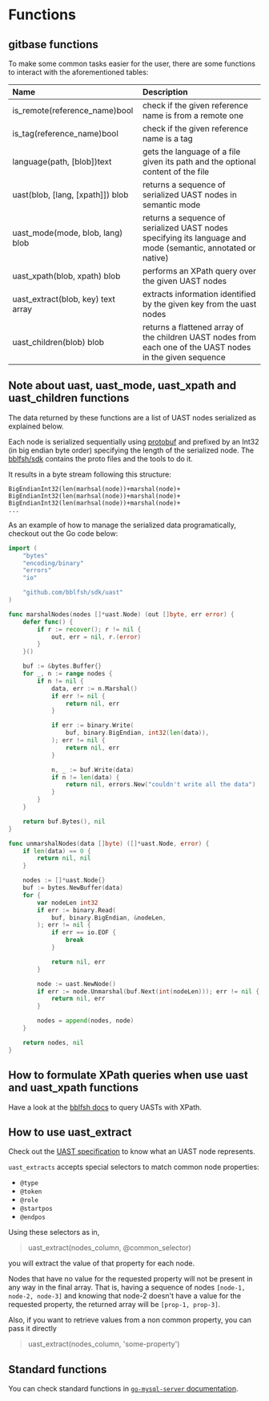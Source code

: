 # Functions

## gitbase functions

To make some common tasks easier for the user, there are some functions to interact with the aforementioned tables:

|     Name     |                                               Description                                                                      |
|:-------------|:-------------------------------------------------------------------------------------------------------------------------------|
|is_remote(reference_name)bool| check if the given reference name is from a remote one                                                          |
|is_tag(reference_name)bool| check if the given reference name is a tag                                                                         |
|language(path, [blob])text| gets the language of a file given its path and the optional content of the file                                    |
|uast(blob, [lang, [xpath]]) blob| returns a sequence of serialized UAST nodes in semantic mode                                                 |
|uast_mode(mode, blob, lang) blob| returns a sequence of serialized UAST nodes specifying its language and mode (semantic, annotated or native) |
|uast_xpath(blob, xpath) blob| performs an XPath query over the given UAST nodes                                                                |
|uast_extract(blob, key) text array| extracts information identified by the given key from the uast nodes                                       |
|uast_children(blob) blob| returns a flattened array of the children UAST nodes from each one of the UAST nodes in the given sequence           |


## Note about uast, uast_mode, uast_xpath and uast_children functions

The data returned by these functions are a list of UAST nodes serialized as explained below.

Each node is serialized sequentially using [protobuf](https://developers.google.com/protocol-buffers/) and prefixed by an Int32 (in big endian byte order) specifying the length of the serialized node. The [bblfsh/sdk](https://github.com/bblfsh/sdk) contains the proto files and the tools to do it.

It results in a byte stream following this structure:
```
BigEndianInt32(len(marhsal(node))+marshal(node)+
BigEndianInt32(len(marhsal(node))+marshal(node)+
BigEndianInt32(len(marhsal(node))+marshal(node)+
...
```

As an example of how to manage the serialized data programatically, checkout out the Go code below:
```go
import (
	"bytes"
	"encoding/binary"
	"errors"
	"io"

	"github.com/bblfsh/sdk/uast"
)

func marshalNodes(nodes []*uast.Node) (out []byte, err error) {
	defer func() {
		if r := recover(); r != nil {
			out, err = nil, r.(error)
		}
	}()

	buf := &bytes.Buffer{}
	for _, n := range nodes {
		if n != nil {
			data, err := n.Marshal()
			if err != nil {
				return nil, err
			}

			if err := binary.Write(
				buf, binary.BigEndian, int32(len(data)),
			); err != nil {
				return nil, err
			}

			n, _ := buf.Write(data)
			if n != len(data) {
				return nil, errors.New("couldn't write all the data")
			}
		}
	}

	return buf.Bytes(), nil
}

func unmarshalNodes(data []byte) ([]*uast.Node, error) {
	if len(data) == 0 {
		return nil, nil
	}

	nodes := []*uast.Node{}
	buf := bytes.NewBuffer(data)
	for {
		var nodeLen int32
		if err := binary.Read(
			buf, binary.BigEndian, &nodeLen,
		); err != nil {
			if err == io.EOF {
				break
			}

			return nil, err
		}

		node := uast.NewNode()
		if err := node.Unmarshal(buf.Next(int(nodeLen))); err != nil {
			return nil, err
		}

		nodes = append(nodes, node)
	}

	return nodes, nil
}
```

## How to formulate XPath queries when use uast and uast_xpath functions

Have a look at the [bblfsh docs](https://docs.sourced.tech/babelfish/using-babelfish/uast-querying) to query UASTs with XPath.

## How to use uast_extract

Check out the [UAST specification](https://docs.sourced.tech/babelfish/uast/uast-specification) to know what an UAST node represents.

`uast_extracts` accepts special selectors to match common node properties:

- `@type`
- `@token`
- `@role`
- `@startpos`
- `@endpos`

Using these selectors as in,

> uast_extract(nodes_column, @common_selector)

you will extract the value of that property for each node.

Nodes that have no value for the requested property will not be present in any way in the final array. That is, having a sequence of nodes `[node-1, node-2, node-3]` and knowing that node-2 doesn't have a value for the requested property, the returned array will be `[prop-1, prop-3]`.

Also, if you want to retrieve values from a non common property, you can pass it directly

> uast_extract(nodes_column, 'some-property')

## Standard functions

You can check standard functions in [`go-mysql-server` documentation](https://github.com/src-d/go-mysql-server/tree/v0.1.1#custom-functions).
